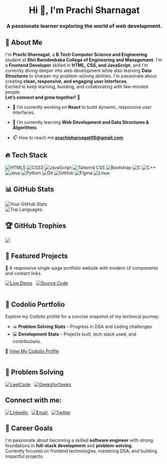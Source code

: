 <h1 align="center">Hi 👋, I'm Prachi Sharnagat</h1>
<h3 align="center">A passionate learner exploring the world of web development.</h3>

## 💫 About Me

I'm **Prachi Sharnagat**, a **B.Tech Computer Science and Engineering** student at **Shri Ramdeobaba College of Engineering and Management**.
I'm a **Frontend Developer** skilled in **HTML, CSS, and JavaScript**, and I'm currently diving deeper into web development while also learning **Data Structures** to sharpen my problem-solving abilities.
I'm passionate about creating **clean, responsive, and engaging user interfaces**.  
Excited to keep learning, building, and collaborating with like-minded people.  
**Let’s connect and grow together!** 🚀

- 🔭 I’m currently working on **React** to build dynamic, responsive user interfaces.

- 🌱 I’m currently learning **Web Development and Data Structures & Algorithms**

- 📫 How to reach me **prachisharnagat06@gmail.com**


## 🔥 Tech Stack  
![HTML5](https://img.shields.io/badge/HTML5-E34F26?style=for-the-badge&logo=html5&logoColor=white) ![CSS3](https://img.shields.io/badge/CSS3-1572B6?style=for-the-badge&logo=css3&logoColor=white) ![JavaScript](https://img.shields.io/badge/JavaScript-F7DF1E?style=for-the-badge&logo=javascript&logoColor=black) ![Tailwind CSS](https://img.shields.io/badge/TailwindCSS-38B2AC?style=for-the-badge&logo=tailwind-css&logoColor=white) ![Bootstrap](https://img.shields.io/badge/Bootstrap-7952B3?style=for-the-badge&logo=bootstrap&logoColor=white) ![C](https://img.shields.io/badge/C_language-282C34?style=for-the-badge&logo=c&logoColor=61DAFB)
 ![C++](https://img.shields.io/badge/C++-00599C?style=for-the-badge&logo=c%2B%2B&logoColor=white) ![Java](https://img.shields.io/badge/Java-ED8B00?style=for-the-badge&logo=java&logoColor=white) ![Python](https://img.shields.io/badge/Python-3776AB?style=for-the-badge&logo=python&logoColor=white) ![Git](https://img.shields.io/badge/Git-F05032?style=for-the-badge&logo=git&logoColor=white) ![GitHub](https://img.shields.io/badge/GitHub-181717?style=for-the-badge&logo=github&logoColor=white) ![Figma](https://img.shields.io/badge/Figma-F24E1E?style=for-the-badge&logo=figma&logoColor=white) ![Linux](https://img.shields.io/badge/Linux-FCC624?style=for-the-badge&logo=linux&logoColor=black)


## 📊 GitHub Stats  
![Your GitHub Stats](https://github-readme-stats.vercel.app/api?username=prachi-sharnagat&show_icons=true&theme=tokyonight)  
![Top Languages](https://github-readme-stats.vercel.app/api/top-langs/?username=prachi-sharnagat&layout=compact&theme=tokyonight&cache_seconds=300)
<br>


## 🏆 GitHub Trophies
![](https://github-profile-trophy.vercel.app/?username=Prachi-Sharnagat&theme=radical&no-frame=true&margin-w=10&column=6)
<br>


## 📌 Featured Projects  
  
🚀 A responsive single-page portfolio website with modern UI components and contact links.

[![Live Demo](https://img.shields.io/badge/Live_Demo-0A66C2?style=for-the-badge&logo=google-chrome&logoColor=white)](https://tfmvsl.csb.app/)
&nbsp; 
[![Source Code](https://img.shields.io/badge/Source_Code-181717?style=for-the-badge&logo=github&logoColor=white)](https://github.com/Prachi-Sharnagat/web-dev-project)
<br>
<br>

## 🦉 Codolio Portfolio

Explore my Codolio profile for a concise snapshot of my technical journey:

- 📊 **Problem Solving Stats** – Progress in DSA and coding challenges.
- 💻 **Development Stats** – Projects built, tech stack used, and contributions.

🔗 [View My Codolio Profile](https://codolio.com/profile/Prachi_Sharnagat)
<br>
<br>

## 🧠 Problem Solving
[![LeetCode](https://img.shields.io/badge/LeetCode-FFA116?style=for-the-badge&logo=leetcode&logoColor=black)](https://leetcode.com/Prachi_Sharnagat/)  &nbsp; 
[![GeeksforGeeks](https://img.shields.io/badge/GeeksforGeeks-2F8D46?style=for-the-badge&logo=geeksforgeeks&logoColor=white)](https://www.geeksforgeeks.org/user/misscoder06/)
<br>

<h2 align="left">Connect with me:</h2>
<p align="left">
  <a href="https://www.linkedin.com/in/prachisharnagat" target="_blank" rel="noopener noreferrer">
    <img src="https://img.shields.io/badge/LinkedIn-blue?style=for-the-badge&logo=linkedin&logoColor=white" alt="LinkedIn" />
  </a> &nbsp; 
  <a href="mailto:prachisharnagat06@gmail.com" target="_blank" rel="noopener noreferrer">
    <img src="https://img.shields.io/badge/Email-D14836?style=for-the-badge&logo=gmail&logoColor=white" alt="Email" />
  </a> &nbsp; 
  <a href="https://x.com/PrachiSharnagat" target="_blank" rel="noopener noreferrer">
    <img src="https://img.shields.io/badge/Twitter-black?style=for-the-badge&logo=x&logoColor=white" alt="Twitter" />
  </a>
</p>


## 🎯 Career Goals  
I'm passionate about becoming a skilled **software engineer** with strong foundations in **full-stack development** and **problem-solving**.  
Currently focused on frontend technologies, mastering DSA, and building impactful projects.





